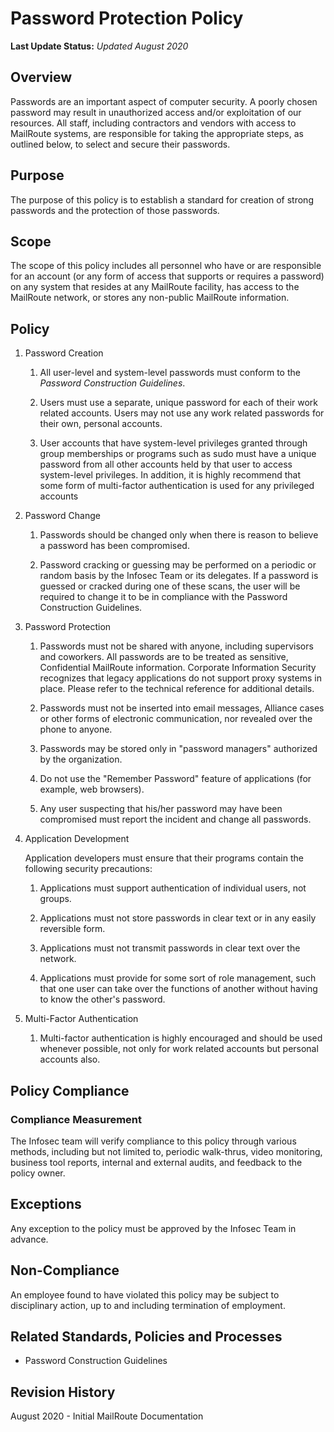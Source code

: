 # Password Protection Policy

**Last Update Status:** *Updated August 2020*

## Overview

Passwords are an important aspect of computer security. A poorly chosen
password may result in unauthorized access and/or exploitation of our
resources. All staff, including contractors and vendors with access to
MailRoute systems, are responsible for taking the appropriate steps, as
outlined below, to select and secure their passwords.

## Purpose

The purpose of this policy is to establish a standard for creation of
strong passwords and the protection of those passwords.

## Scope

The scope of this policy includes all personnel who have or are
responsible for an account (or any form of access that supports or
requires a password) on any system that resides at any MailRoute
facility, has access to the MailRoute network, or stores any non-public
MailRoute information.

## Policy

1.  Password Creation

    1.  All user-level and system-level passwords must conform to the *Password Construction Guidelines*.

    1.  Users must use a separate, unique password for each of their work related accounts. Users may not use any work related passwords for their own, personal accounts.

    1.  User accounts that have system-level privileges granted through group memberships or programs such as sudo must have a unique password from all other accounts held by that user to access system-level privileges. In addition, it is highly recommend that some form of multi-factor authentication is used for any privileged accounts

1.  Password Change

    1.  Passwords should be changed only when there is reason to believe a password has been compromised.

    1.  Password cracking or guessing may be performed on a periodic or random basis by the Infosec Team or its delegates. If a password is guessed or cracked during one of these scans, the user will be required to change it to be in compliance with the Password Construction Guidelines.

1.  Password Protection

    1.  Passwords must not be shared with anyone, including supervisors and coworkers. All passwords are to be treated as sensitive, Confidential MailRoute information. Corporate Information Security recognizes that legacy applications do not support proxy systems in place. Please refer to the technical reference for additional details. 

    1.  Passwords must not be inserted into email messages, Alliance cases or other forms of electronic communication, nor revealed over the phone to anyone. 

    1.  Passwords may be stored only in "password managers" authorized by the organization.

    1.  Do not use the \"Remember Password\" feature of applications (for example, web browsers).

    1.  Any user suspecting that his/her password may have been compromised must report the incident and change all passwords.

1.  Application Development

    Application developers must ensure that their programs contain the
following security precautions:

    1.  Applications must support authentication of individual users, not
        groups.
    
    1.  Applications must not store passwords in clear text or in any easily
        reversible form.
    
    1.  Applications must not transmit passwords in clear text over the
        network.
    
    1.  Applications must provide for some sort of role management, such
        that one user can take over the functions of another without having
        to know the other\'s password.

1.  Multi-Factor Authentication

    1.  Multi-factor authentication is highly encouraged and should be used whenever possible, not only for work related accounts but personal accounts also.

## Policy Compliance

### Compliance Measurement

The Infosec team will verify compliance to this policy through various
methods, including but not limited to, periodic walk-thrus, video
monitoring, business tool reports, internal and external audits, and
feedback to the policy owner.

## Exceptions

Any exception to the policy must be approved by the Infosec Team in
advance.

## Non-Compliance

An employee found to have violated this policy may be subject to
disciplinary action, up to and including termination of employment.

## Related Standards, Policies and Processes

-   Password Construction Guidelines

## Revision History

August 2020 - Initial MailRoute Documentation